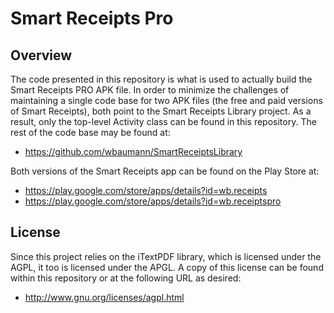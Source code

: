 Smart Receipts Pro
==============

Overview
--------------

The code presented in this repository is what is used to actually build the Smart Receipts PRO APK file. In order to minimize the challenges of maintaining a single code base for two APK files (the free and paid versions of Smart Receipts), both point to the Smart Receipts Library project. As a result, only the top-level Activity class can be found in this repository. The rest of the code base may be found at:

- https://github.com/wbaumann/SmartReceiptsLibrary

Both versions of the Smart Receipts app can be found on the Play Store at:

- https://play.google.com/store/apps/details?id=wb.receipts
- https://play.google.com/store/apps/details?id=wb.receiptspro

License
--------------
Since this project relies on the iTextPDF library, which is licensed under the AGPL, it too is licensed under the APGL. A copy of this license can be found within this repository or at the following URL as desired:

- http://www.gnu.org/licenses/agpl.html
